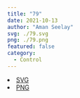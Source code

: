 ```yaml
---
title: "79"
date: 2021-10-13
author: "Aman Seelay"
svg: ./79.svg
png: ./79.png
featured: false
category:
  - Control
---
```


<li><a href="./79.svg" download className="btn-svg">SVG</a></li>
<li><a href="./79.png" download className="btn-png">PNG</a></li>
